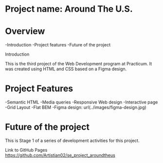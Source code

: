 # Project name: Around The U.S.

# Overview

-Introduction -Project features -Future of the project

Introduction

This is the third project of the Web Development program at Practicum. It was created using HTML and CSS based on a Figma design.

# Project Features

-Semantic HTML -Media queries -Responsive Web design -Interactive page -Grid Layout -Flat BEM -Figma design: url(../images/figma-design.jpg)

# Future of the project

This is Stage 1 of a series of development activities for this project.

Link to GitHub Pages
https://github.com/Artistian02/se_project_aroundtheus
